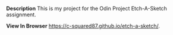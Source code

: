 **Description**
This is my project for the Odin Project Etch-A-Sketch assignment.

**View In Browser**
https://c-squared87.github.io/etch-a-sketch/.